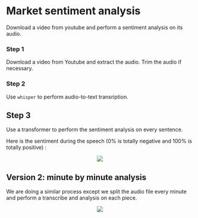 # Market sentiment analysis

Download a video from youtube and perform a sentiment analysis on its audio.


### Step 1

Download a video from Youtube and extract the audio.
Trim the audio if necessary.

### Step 2

Use `whisper` to perform audio-to-text transription.

## Step 3 

Use a transformer to perform the sentiment analysis on every sentence.

Here is the sentiment during the speech (0% is totally negative and 100% is totally positive) :
<p align='center'>
<img src='https://user-images.githubusercontent.com/96018383/206060639-5341d8d5-77cc-4518-8ade-de93c42f2b18.png'>
</p>



## Version 2: minute by minute analysis

We are doing a similar process except we split the audio file every minute and perform a transcribe and analysis on each piece.

<p align='center'>
<img src='https://user-images.githubusercontent.com/96018383/206049334-e37804d2-8241-430d-9c06-c778df7d75fd.png'>
</p>

